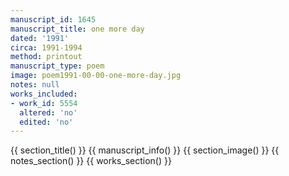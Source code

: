 ```yaml
---
manuscript_id: 1645
manuscript_title: one more day
dated: '1991'
circa: 1991-1994
method: printout
manuscript_type: poem
image: poem1991-00-00-one-more-day.jpg
notes: null
works_included:
- work_id: 5554
  altered: 'no'
  edited: 'no'
---
```


{{ section_title() }}
{{ manuscript_info() }}
{{ section_image() }}
{{ notes_section() }}
{{ works_section() }}
